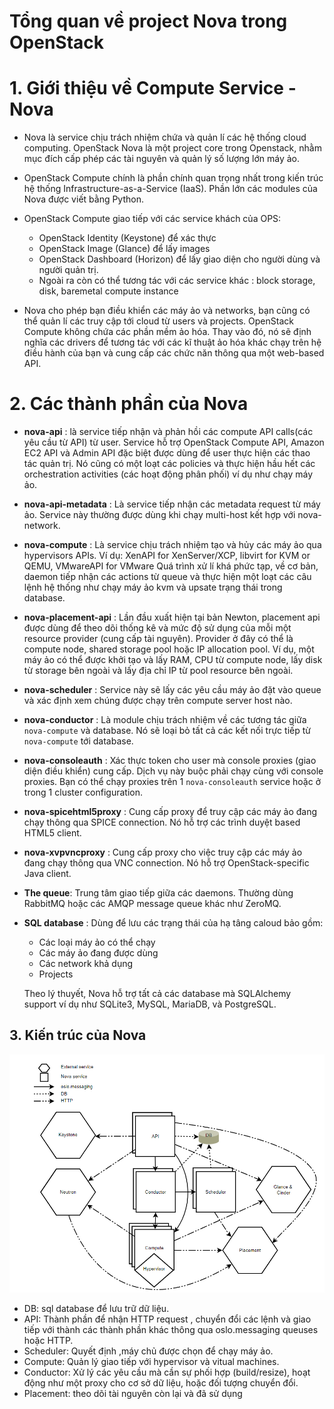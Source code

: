 # Tổng quan về project Nova trong OpenStack

# 1. Giới thiệu về Compute Service - Nova
- Nova là service chịu trách nhiệm chứa và quản lí các hệ thống cloud computing. OpenStack Nova là một project core trong Openstack, nhằm mục đích cấp phép các tài nguyên và quản lý số lượng lớn máy ảo. 

- OpenStack Compute chính là phần chính quan trọng nhất trong kiến trúc hệ thống Infrastructure-as-a-Service (IaaS). Phần lớn các modules của Nova được viết bằng Python.

- OpenStack Compute giao tiếp với các service khách của OPS:
    - OpenStack Identity (Keystone) để xác thực 
    - OpenStack Image (Glance) để lấy images
    - OpenStack Dashboard (Horizon) để lấy giao diện cho người dùng và người quản trị.
    - Ngoài ra còn có thể tương tác với các service khác : block storage, disk, baremetal compute instance

- Nova cho phép bạn điều khiển các máy ảo và networks, bạn cũng có thể quản lí các truy cập tới cloud từ users và projects. OpenStack Compute không chứa các phần mềm ảo hóa. Thay vào đó, nó sẽ định nghĩa các drivers để tương tác với các kĩ thuật ảo hóa khác chạy trên hệ điều hành của bạn và cung cấp các chức năn thông qua một web-based API.

# 2. Các thành phần của Nova
- **nova-api** : là service tiếp nhận và phản hồi các compute API calls(các yêu cầu từ API) từ user. Service hỗ trợ OpenStack Compute API, Amazon EC2 API và Admin API đặc biệt được dùng để user thực hiện các thao tác quản trị. Nó cũng có một loạt các policies và thực hiện hầu hết các orchestration activities (các hoạt động phân phối) ví dụ như chạy máy ảo.

- **nova-api-metadata** : Là service tiếp nhận các metadata request từ máy ảo. Service này thường được dùng khi chạy multi-host kết hợp với nova-network.

- **nova-compute** : Là service chịu trách nhiệm tạo và hủy các máy ảo qua hypervisors APIs. Ví dụ: XenAPI for XenServer/XCP, libvirt for KVM or QEMU, VMwareAPI for VMware
    Quá trình xử lí khá phức tạp, về cơ bản, daemon tiếp nhận các actions từ queue và thực hiện một loạt các câu lệnh hệ thống như chạy máy ảo kvm và upsate trạng thái trong database.

- **nova-placement-api** : Lần đầu xuất hiện tại bản Newton, placement api được dùng để theo dõi thống kê và mức độ sử dụng của mỗi một resource provider (cung cấp tài nguyên). Provider ở đây có thể là compute node, shared storage pool hoặc IP allocation pool. Ví dụ, một máy ảo có thể được khởi tạo và lấy RAM, CPU từ compute node, lấy disk từ storage bên ngoài và lấy địa chỉ IP từ pool resource bên ngoài.

- **nova-scheduler** : Service này sẽ lấy các yêu cầu máy ảo đặt vào queue và xác định xem chúng được chạy trên compute server host nào.

- **nova-conductor** : Là module chịu trách nhiệm về các tương tác giữa `nova-compute` và database. Nó sẽ loại bỏ tất cả các kết nối trực tiếp từ `nova-compute` tới database.

- **nova-consoleauth** : Xác thực token cho user mà console proxies (giao diện điều khiển) cung cấp. Dịch vụ này buộc phải chạy cùng với console proxies. Bạn có thể chạy proxies trên 1 `nova-consoleauth` service hoặc ở trong 1 cluster configuration.

- **nova-spicehtml5proxy** : Cung cấp proxy để truy cập các máy ảo đang chạy thông qua SPICE connection. Nó hỗ trợ các trình duyệt based HTML5 client.

- **nova-xvpvncproxy** : Cung cấp proxy cho việc truy cập các máy ảo đang chạy thông qua VNC connection. Nó hỗ trợ OpenStack-specific Java client.

- **The queue**: Trung tâm giao tiếp giữa các daemons. Thường dùng RabbitMQ hoặc các AMQP message queue khác như ZeroMQ.

- **SQL database** : Dùng để lưu các trạng thái của hạ tâng caloud bảo gồm:
    - Các loại máy ảo có thể chạy
    - Các máy ảo đang được dùng
    - Các network khả dụng
    - Projects

    Theo lý thuyết, Nova hỗ trợ tất cả các database mà SQLAlchemy support ví dụ như SQLite3, MySQL, MariaDB, và PostgreSQL.


## 3. Kiến trúc của Nova

<img src="..\images\Screenshot_69.png">

- DB: sql database để lưu trữ dữ liệu.
- API: Thành phần để nhận HTTP request , chuyển đổi các lệnh và giao tiếp với thành các thành phần khác thông qua oslo.messaging queuses hoặc HTTP.
- Scheduler: Quyết định ,máy chủ được chọn để chạy máy ảo.
- Compute: Quản lý giao tiếp với hypervisor và vitual machines.
- Conductor: Xử lý các yêu cầu mà cần sự phối hợp (build/resize), hoạt động như một proxy cho cơ sở dữ liệu, hoặc đối tượng chuyển đổi.
- Placement: theo dõi tài nguyên còn lại và đã sử dụng
